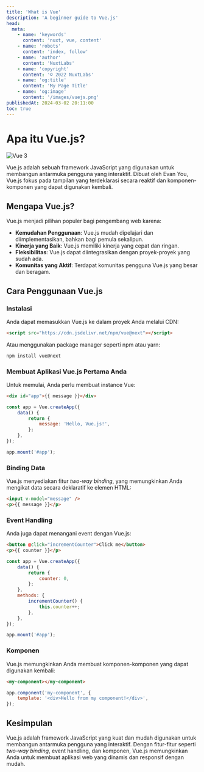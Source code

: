 ```yaml
---
title: 'What is Vue'
description: 'A beginner guide to Vue.js'
head:
  meta:
    - name: 'keywords'
      content: 'nuxt, vue, content'
    - name: 'robots'
      content: 'index, follow'
    - name: 'author'
      content: 'NuxtLabs'
    - name: 'copyright'
      content: '© 2022 NuxtLabs'
    - name: 'og:title'
      content: 'My Page Title'
    - name: 'og:image'
      content: '/images/vuejs.png'
publishedAt: 2024-03-02 20:11:00
toc: true
---
```


# Apa itu Vue.js?

![Vue 3](/images/vuejs.png)

Vue.js adalah sebuah framework JavaScript yang digunakan untuk membangun antarmuka pengguna yang interaktif. Dibuat oleh Evan You, Vue.js fokus pada tampilan yang terdeklarasi secara reaktif dan komponen-komponen yang dapat digunakan kembali.

## Mengapa Vue.js?

Vue.js menjadi pilihan populer bagi pengembang web karena:

- **Kemudahan Penggunaan**: Vue.js mudah dipelajari dan diimplementasikan, bahkan bagi pemula sekalipun.
- **Kinerja yang Baik**: Vue.js memiliki kinerja yang cepat dan ringan.
- **Fleksibilitas**: Vue.js dapat diintegrasikan dengan proyek-proyek yang sudah ada.
- **Komunitas yang Aktif**: Terdapat komunitas pengguna Vue.js yang besar dan beragam.

## Cara Penggunaan Vue.js

### Instalasi

Anda dapat memasukkan Vue.js ke dalam proyek Anda melalui CDN:

```html
<script src="https://cdn.jsdelivr.net/npm/vue@next"></script>
```

Atau menggunakan package manager seperti npm atau yarn:

```bash
npm install vue@next
```

### Membuat Aplikasi Vue.js Pertama Anda

Untuk memulai, Anda perlu membuat instance Vue:

```html
<div id="app">{{ message }}</div>
```

```javascript
const app = Vue.createApp({
	data() {
		return {
			message: 'Hello, Vue.js!',
		};
	},
});

app.mount('#app');
```

### Binding Data

Vue.js menyediakan fitur _two-way binding_, yang memungkinkan Anda mengikat data secara deklaratif ke elemen HTML:

```html
<input v-model="message" />
<p>{{ message }}</p>
```

### Event Handling

Anda juga dapat menangani event dengan Vue.js:

```html
<button @click="incrementCounter">Click me</button>
<p>{{ counter }}</p>
```

```javascript
const app = Vue.createApp({
	data() {
		return {
			counter: 0,
		};
	},
	methods: {
		incrementCounter() {
			this.counter++;
		},
	},
});

app.mount('#app');
```

### Komponen

Vue.js memungkinkan Anda membuat komponen-komponen yang dapat digunakan kembali:

```html
<my-component></my-component>
```

```javascript
app.component('my-component', {
	template: '<div>Hello from my component!</div>',
});
```

## Kesimpulan

Vue.js adalah framework JavaScript yang kuat dan mudah digunakan untuk membangun antarmuka pengguna yang interaktif. Dengan fitur-fitur seperti _two-way binding_, event handling, dan komponen, Vue.js memungkinkan Anda untuk membuat aplikasi web yang dinamis dan responsif dengan mudah.
